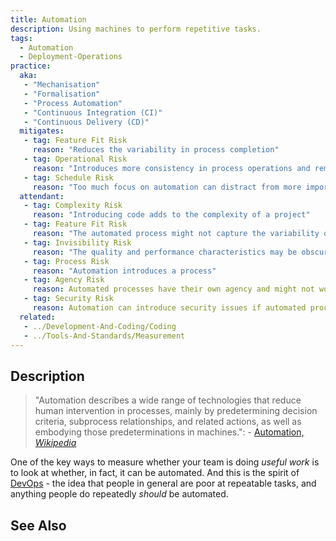 ```yaml
---
title: Automation
description: Using machines to perform repetitive tasks.
tags: 
  - Automation
  - Deployment-Operations
practice:
  aka: 
   - "Mechanisation"
   - "Formalisation"
   - "Process Automation"
   - "Continuous Integration (CI)"
   - "Continuous Delivery (CD)"
  mitigates:
   - tag: Feature Fit Risk
     reason: "Reduces the variability in process completion"
   - tag: Operational Risk
     reason: "Introduces more consistency in process operations and removes opportunity for human error"
   - tag: Schedule Risk
     reason: "Too much focus on automation can distract from more important tasks"
  attendant:
   - tag: Complexity Risk
     reason: "Introducing code adds to the complexity of a project"
   - tag: Feature Fit Risk
     reason: "The automated process might not capture the variability of requirements of the original approach"
   - tag: Invisibility Risk
     reason: "The quality and performance characteristics may be obscured by automation."
   - tag: Process Risk
     reason: "Automation introduces a process"
   - tag: Agency Risk
     reason: Automated processes have their own agency and might not work as desired.
   - tag: Security Risk
     reason: Automation can introduce security issues if automated processes are given elevated privileges.  
  related:
   - ../Development-And-Coding/Coding
   - ../Tools-And-Standards/Measurement
---
```


<PracticeIntro details={frontMatter} /> 

## Description

> "Automation describes a wide range of technologies that reduce human intervention in processes, mainly by predetermining decision criteria, subprocess relationships, and related actions, as well as embodying those predeterminations in machines.": - [Automation, _Wikipedia_](https://en.wikipedia.org/wiki/Automation)

One of the key ways to measure whether your team is doing _useful work_ is to look at whether, in fact, it can be automated.  And this is the spirit of [DevOps](DevOps) - the idea that people in general are poor at repeatable tasks, and anything people do repeatedly _should_ be automated.  


## See Also

<TagList tag="Automation" />